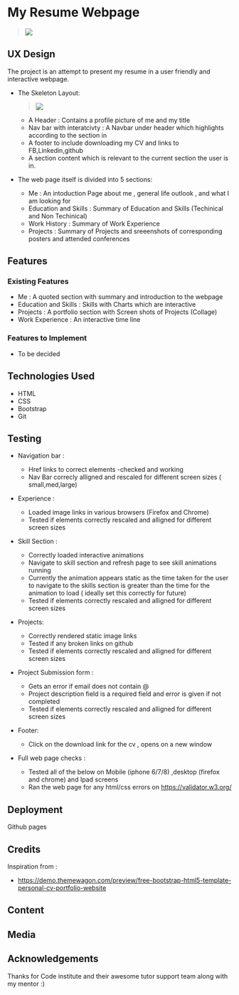 # My Resume Webpage

> ![](https://github.com/rbnphlp/MyResumewebpage/blob/master/css/myresume/resume.png)

## UX Design 

The project is an attempt to present my resume in a user friendly and interactive webpage.

+ The Skeleton Layout:
     >![](https://github.com/rbnphlp/MyResumewebpage/blob/master/css/myresume/Slide1.jpg)

    - A Header : Contains a profile picture of me and  my title 
    - Nav bar with interatcivty : A  Navbar under header which highlights according to the section in
    - A footer to include downloading my CV and links to FB,Linkedin,github
    - A section content which is relevant to the current section the user is in.


+ The web page itself is divided into 5  sections:
   - Me :  An intoduction Page about me , general life outlook , and what I am looking for
   - Education and Skills : Summary of Education and  Skills (Techinical and Non Techinical)
   - Work History : Summary of Work Experience
   - Projects : Summary of Projects and sreeenshots of corresponding posters and attended conferences




## Features 


### Existing Features
+ Me : A  quoted section with summary and introduction to the webpage
+ Education and Skills : Skills with Charts which are interactive 
+ Projects :  A portfolio section with  Screen shots of Projects (Collage)
+  Work Experience : An interactive time  line 



### Features to Implement

+ To be decided



## Technologies Used

+ HTML 
+ CSS
+ Bootstrap
+ Git 


## Testing



+ Navigation bar :
     - Href links to correct elements -checked and working
     - Nav Bar correcly alligned and rescaled for different screen sizes ( small,med,large)

+ Experience :
     - Loaded image links in various browsers (Firefox and Chrome)
     -  Tested if elements correctly rescaled and alligned for different screen sizes
+ Skill Section :
     - Correctly loaded interactive animations 
     - Navigate to skill section and refresh page to see skill animations running
     - Currently the animation appears static as the time taken for the user to navigate to the skills section is greater
       than the time for the animation to load ( ideally set this correctly for future)
     - Tested if elements correctly rescaled and alligned for different screen sizes

+ Projects:
     - Correctly rendered static image links
     - Tested if any broken links on github
     - Tested if elements correctly rescaled and alligned for different screen sizes
     
+ Project Submission form :
     - Gets an error if email does not contain @ 
     - Project description field is a required field and error is given if not completed
     - Tested if elements correctly rescaled and alligned for different screen sizes
          
+ Footer:
     - Click on the download link for the cv , opens on a new window
     
     
+ Full web page checks :
     - Tested all of the below on Mobile (iphone 6/7/8) ,desktop (firefox and chrome) and Ipad screens
     - Ran the web page for any html/css errors on https://validator.w3.org/
     
        


## Deployment
Github pages

## Credits

Inspiration from :

+ https://demo.themewagon.com/preview/free-bootstrap-html5-template-personal-cv-portfolio-website

## Content 

## Media

## Acknowledgements
 Thanks for Code institute and their awesome tutor support team along with my mentor :)
 
